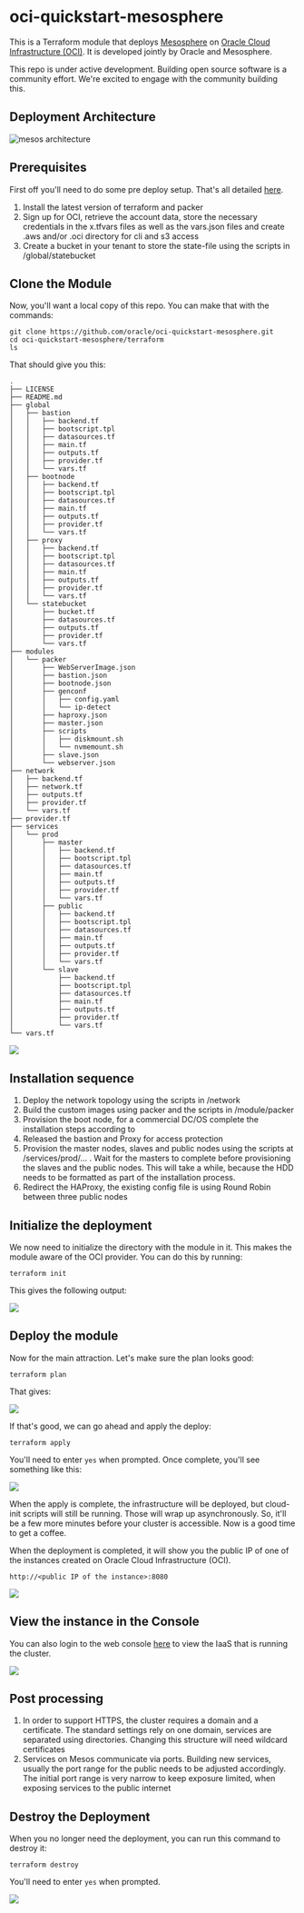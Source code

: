 # oci-quickstart-mesosphere

This is a Terraform module that deploys [Mesosphere](https://www.mesosphere.com/) on [Oracle Cloud Infrastructure (OCI)](https://cloud.oracle.com/en_US/cloud-infrastructure). It is developed jointly by Oracle and Mesosphere.

This repo is under active development. Building open source software is a community effort. We're excited to engage with the community building this.

## Deployment Architecture
![mesos architecture](https://i.imgur.com/rhui8LG.png)

## Prerequisites
First off you'll need to do some pre deploy setup. That's all detailed [here](https://github.com/oracle/oci-quickstart-prerequisites).
1.	Install the latest version of terraform and packer
2.	Sign up for OCI, retrieve the account data, store the necessary credentials in the x.tfvars files as well as the vars.json files and create .aws and/or .oci directory for cli and s3 access
3.	Create a bucket in your tenant to store the state-file using the scripts in /global/statebucket

## Clone the Module
Now, you'll want a local copy of this repo. You can make that with the commands:

    git clone https://github.com/oracle/oci-quickstart-mesosphere.git
    cd oci-quickstart-mesosphere/terraform
    ls

That should give you this:

    .
    ├── LICENSE
    ├── README.md
    ├── global
    │   ├── bastion
    │   │   ├── backend.tf
    │   │   ├── bootscript.tpl
    │   │   ├── datasources.tf
    │   │   ├── main.tf
    │   │   ├── outputs.tf
    │   │   ├── provider.tf
    │   │   └── vars.tf
    │   ├── bootnode
    │   │   ├── backend.tf
    │   │   ├── bootscript.tpl
    │   │   ├── datasources.tf
    │   │   ├── main.tf
    │   │   ├── outputs.tf
    │   │   ├── provider.tf
    │   │   └── vars.tf
    │   ├── proxy
    │   │   ├── backend.tf
    │   │   ├── bootscript.tpl
    │   │   ├── datasources.tf
    │   │   ├── main.tf
    │   │   ├── outputs.tf
    │   │   ├── provider.tf
    │   │   └── vars.tf
    │   └── statebucket
    │       ├── bucket.tf
    │       ├── datasources.tf
    │       ├── outputs.tf
    │       ├── provider.tf
    │       └── vars.tf
    ├── modules
    │   └── packer
    │       ├── WebServerImage.json
    │       ├── bastion.json
    │       ├── bootnode.json
    │       ├── genconf
    │       │   ├── config.yaml
    │       │   └── ip-detect
    │       ├── haproxy.json
    │       ├── master.json
    │       ├── scripts
    │       │   ├── diskmount.sh
    │       │   └── nvmemount.sh
    │       ├── slave.json
    │       └── webserver.json
    ├── network
    │   ├── backend.tf
    │   ├── network.tf
    │   ├── outputs.tf
    │   ├── provider.tf
    │   └── vars.tf
    ├── provider.tf
    ├── services
    │   └── prod
    │       ├── master
    │       │   ├── backend.tf
    │       │   ├── bootscript.tpl
    │       │   ├── datasources.tf
    │       │   ├── main.tf
    │       │   ├── outputs.tf
    │       │   ├── provider.tf
    │       │   └── vars.tf
    │       ├── public
    │       │   ├── backend.tf
    │       │   ├── bootscript.tpl
    │       │   ├── datasources.tf
    │       │   ├── main.tf
    │       │   ├── outputs.tf
    │       │   ├── provider.tf
    │       │   └── vars.tf
    │       └── slave
    │           ├── backend.tf
    │           ├── bootscript.tpl
    │           ├── datasources.tf
    │           ├── main.tf
    │           ├── outputs.tf
    │           ├── provider.tf
    │           └── vars.tf
    └── vars.tf


![](./images/git-clone.png)

## Installation sequence

1.	Deploy the network topology using the scripts in /network
2.	Build the custom images using packer and the scripts in /module/packer
3.	Provision the boot node, for a commercial DC/OS complete the installation steps according to </link>
4.	Released the bastion and Proxy for access protection
5.	Provision the master nodes, slaves and public nodes using the scripts at /services/prod/… . Wait for the masters to complete before provisioning the slaves and the public nodes. This will take a while, because the HDD needs to be formatted as part of the installation process.
6.	Redirect the HAProxy, the existing config file is using Round Robin between three public nodes

## Initialize the deployment
We now need to initialize the directory with the module in it.  This makes the module aware of the OCI provider.  You can do this by running:

    terraform init

This gives the following output:

![](./images/terraform-init.png)

## Deploy the module
Now for the main attraction.  Let's make sure the plan looks good:

    terraform plan

That gives:

![](./images/terraform-plan.png)

If that's good, we can go ahead and apply the deploy:

    terraform apply

You'll need to enter `yes` when prompted.  Once complete, you'll see something like this:

![](./images/terraform-apply.png)

When the apply is complete, the infrastructure will be deployed, but cloud-init scripts will still be running.  Those will wrap up asynchronously.  So, it'll be a few more minutes before your cluster is accessible.  Now is a good time to get a coffee.

When the deployment is completed, it will show you the public IP of one of the instances created on Oracle Cloud Infrastructure (OCI).

`http://<public IP of the instance>:8080`

![](./images/app.png)

## View the instance in the Console
You can also login to the web console [here](https://console.us-phoenix-1.oraclecloud.com/a/compute/instances) to view the IaaS that is running the cluster.

![](./images/console.png)

## Post processing
1.	In order to support HTTPS, the cluster requires a domain and a certificate. The standard settings rely on one domain, services are separated using directories. Changing this structure will need wildcard certificates
2.	Services on Mesos communicate via ports. Building new services, usually the port range for the public needs to be adjusted accordingly. The initial port range is very narrow to keep exposure limited, when exposing services to the public internet

## Destroy the Deployment
When you no longer need the deployment, you can run this command to destroy it:

    terraform destroy

You'll need to enter `yes` when prompted.

![](./images/terraform-destroy.png)

